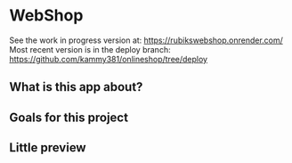 # WebShop 
See the work in progress version at:  https://rubikswebshop.onrender.com/ <br>
Most recent version is in the deploy branch: https://github.com/kammy381/onlineshop/tree/deploy

## What is this app about?

## Goals for this project

## Little preview
